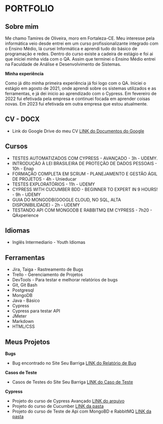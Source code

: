# PORTFOLIO

## Sobre mim

Me chamo Tamires de Oliveira, moro em Fortaleza-CE. Meu interesse pela informática veio desde entrei em um curso profissionalizante integrado com o Ensino Médio, lá cursei Informática e aprendi tudo do básico de programação e redes. Dentro do curso existe a cadeira de estágio e foi ai que iniciei minha vida com o QA. Assim que terminei o Ensino Médio entrei na Faculdade de Análise e Desenvolvimento de Sistemas.


**Minha experiência**

Como já dito minha primeira experiência já foi logo com o QA. Iniciei o estágio em agosto de 2021, onde aprendi sobre os sistemas utilizados e as ferramentas, e já dei inicio ao aprendizado com o Cypress. Em fevereiro de 2022 fui efetivada pela empresa e continuei focada em aprender coisas novas.
Em 2023 fui efetivada em outra empresa que estou atualmente.

## CV - DOCX

* Link do Google Drive do meu CV [LINK do Documentos do Google](https://docs.google.com/document/d/1YNdzWkB8nrdI6QVRhLTsNoFtWJEO1fJrKh0gVrvFvkc/edit?usp=sharing)

## Cursos

* TESTES AUTOMATIZADOS COM CYPRESS - AVANÇADO - 3h - UDEMY.
* INTRODUÇÃO À LEI BRASILEIRA DE PROTEÇÃO DE DADOS PESSOAIS - 10h - Enap
* FORMAÇÃO COMPLETA EM SCRUM - PLANEJAMENTO E GESTÃO ÁGIL DE PROJETOS - 4h - Unieducar
* TESTES EXPLORATÓRIOS  - 11h - UDEMY
* CYPRESS WITH CUCUMBER BDD - BEGINNER TO EXPERT IN 9 HOURS! - 9h - UDEMY
* GUIA DO MONGODB(GOOGLE CLOUD, NO SQL, ALTA DISPONIBILIDADE) - 2h - UDEMY
* TESTANDO API COM MONGODB E RABBITMQ EM CYPRESS - 7h20 - QAxperience

## Idiomas

* Inglês Intermediario - Youth Idiomas


## Ferramentas

* Jira, Taiga - Rastreamento de Bugs
* Trello - Gerenciamento de Projetos
* DevTools - Para testar e melhorar relatórios de bugs
* Git, Git Bash
* Postgresql
* MongoDB
* Java - Básico
* Cypress 
* Cypress para testar API
* JMeter
* Markdown
* HTML/CSS

## Meus Projetos

**Bugs**

* Bug encontrado no Site Seu Barriga [LINK do Relatório de Bug](https://drive.google.com/file/d/1koHzNHvtAI7hCWhF-3w9OsI946fA0i8V/view?usp=sharing)


**Casos de Teste**

* Casos de Testes do Site Seu Barriga [LINK do Caso de Teste](https://docs.google.com/spreadsheets/d/1cf1vNmawYpK8TdfnWXfH_LNnm3PlEIHIKsXJsTaIpBI/edit?usp=sharing)

**Cypress**

* Projeto do curso de Cypress Avançado [LINK do arquivo](Curso_Avançado/cypress/e2e/hackernewsStories.cy.js)
* Projeto do curso de Cucumber [LINK da pasta](Curso_BDD)
* Projeto do curso de Teste de Api com MongoBD e RabbitMQ [LINK da pasta](Curso_TesteDeAPI)

